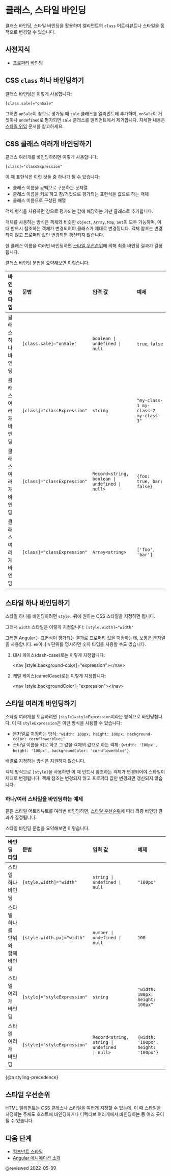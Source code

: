 <!--
# Class and style binding
-->
# 클래스, 스타일 바인딩

<!--
Use class and style bindings to add and remove CSS class names from an element's `class` attribute and to set styles dynamically.
-->
클래스 바인딩, 스타일 바인딩을 활용하며 엘리먼트의 `class` 어트리뷰트나 스타일을 동적으로 변경할 수 있습니다.


<!--
## Prerequisites
-->
## 사전지식

<!--
* [Property binding](guide/property-binding)
-->
* [프로퍼티 바인딩](guide/property-binding)


<!--
## Binding to a single CSS `class`
-->
## CSS `class` 하나 바인딩하기

<!--
To create a single class binding, type the following:

`[class.sale]="onSale"`

Angular adds the class when the bound expression, `onSale` is truthy, and it removes the class when the expression is falsy&mdash;with the exception of `undefined`.  See [styling delegation](guide/style-precedence#styling-delegation) for more information.
-->
클래스 바인딩은 이렇게 사용합니다:

`[class.sale]="onSale"`

그러면 `onSale`이 참으로 평가될 때 `sale` 클래스를 엘리먼트에 추가하며, `onSale`이 거짓이나 `undefined`로 평가되면 `sale` 클래스를 엘리먼트에서 제거합니다.
자세한 내용은 [스타일 위임](guide/style-precedence#styling-delegation) 문서를 참고하세요.


<!--
## Binding to multiple CSS classes
-->
## CSS 클래스 여러개 바인딩하기

<!--
To bind to multiple classes, type the following:

`[class]="classExpression"`

The expression can be one of:

* A space-delimited string of class names.
* An object with class names as the keys and truthy or falsy expressions as the values.
* An array of class names.

With the object format, Angular adds a class only if its associated value is truthy.

<div class="alert is-important">

With any object-like expression&mdash;such as `object`, `Array`, `Map`, or `Set` &mdash;the identity of the object must change for Angular to update the class list.
Updating the property without changing object identity has no effect.

</div>

If there are multiple bindings to the same class name, Angular uses [styling precedence](guide/style-precedence) to determine which binding to use.

The following table summarizes class binding syntax.

| Binding Type         | Syntax                      | Input Type                                                                  | Example Input Values |
|:---                  |:---                         |:---                                                                         |:---                  |
| Single class binding | `[class.sale]="onSale"`     | <code>boolean &verbar; undefined &verbar; null</code>                       | `true`, `false`                      |
| Multi-class binding  | `[class]="classExpression"` | `string`                                                                    | `"my-class-1 my-class-2 my-class-3"` |
| Multi-class binding  | `[class]="classExpression"` | <code>Record&lt;string, boolean &verbar; undefined &verbar; null&gt;</code> | `{foo: true, bar: false}`            |
| Multi-class binding  | `[class]="classExpression"` | <code>Array&lt;string&gt;</code>                                            | `['foo', 'bar']`                     |
-->
클래스 여러개를 바인딩하려면 이렇게 사용합니다:

`[class]="classExpression"`

이 때 표현식은 이런 것들 중 하나가 될 수 있습니다:

* 클래스 이름을 공백으로 구분하는 문자열
* 클래스 이름을 키로 하고 참/거짓으로 평가되는 표현식을 값으로 하는 객체
* 클래스 이름으로 구성된 배열

객체 형식을 사용하면 참으로 평가되는 값에 해당하는 키만 클래스로 추가합니다.

<div class="alert is-important">

객체를 사용하는 방식은 객체와 비슷한 `object`, `Array`, `Map`, `Set`이 모두 가능하며, 이 때 반드시 참조하는 객체가 변경되어야 클래스가 제대로 변경됩니다.
객체 참조는 변경되지 않고 프로퍼티 값만 변경되면 갱신되지 않습니다.

</div>

한 클래스 이름을 여러번 바인딩하면 [스타일 우선순위](guide/style-precedence)에 의해 최종 바인딩 결과가 결정됩니다.

클래스 바인딩 문법을 요약해보면 이렇습니다.

| 바인딩 타입 | 문법 | 입력 값 | 예제 |
|:---                  |:---                         |:---                                                                         |:---                  |
| 클래스 하나 바인딩 | `[class.sale]="onSale"`     | <code>boolean &verbar; undefined &verbar; null</code>                       | `true`, `false`                      |
| 클래스 여러개 바인딩 | `[class]="classExpression"` | `string`                                                                    | `"my-class-1 my-class-2 my-class-3"` |
| 클래스 여러개 바인딩 | `[class]="classExpression"` | <code>Record&lt;string, boolean &verbar; undefined &verbar; null&gt;</code> | `{foo: true, bar: false}`            |
| 클래스 여러개 바인딩 | `[class]="classExpression"` | <code>Array&lt;string&gt;</code>                                            | `['foo', 'bar']`                     |


<!--
## Binding to a single style
-->
## 스타일 하나 바인딩하기

<!--
To create a single style binding, use the prefix `style` followed by a dot and the name of the CSS style.

For example, to set the `width` style, type the following:  `[style.width]="width"`

Angular sets the property to the value of the bound expression, which is usually a string. Optionally, you can add a unit extension like `em` or `%`, which requires a number type.

1. To write a style in dash-case, type the following:

    <code-example language="html">&lt;nav [style.background-color]="expression"&gt;&lt;/nav&gt;</code-example>

2. To write a style in camelCase, type the following:

    <code-example language="html">&lt;nav [style.backgroundColor]="expression"&gt;&lt;/nav&gt;</code-example>
-->
스타일 하나를 바인딩하려면 `style.` 뒤에 원하는 CSS 스타일을 지정하면 됩니다.

그래서 `width` 스타일은 이렇게 지정합니다:  `[style.width]="width"`

그러면 Angular는 표현식이 평가되는 결과로 프로퍼티 값을 지정하는데, 보통은 문자열을 사용합니다.
`em`이나 `%` 단위를 명시하면 숫자 타입을 사용할 수도 있습니다.

1. 대시 케이스(dash-case)로는 이렇게 지정합니다:

    <code-example language="html">&lt;nav [style.background-color]="expression"&gt;&lt;/nav&gt;</code-example>

2. 캐멀 케이스(camelCase)로는 이렇게 지정합니다:

    <code-example language="html">&lt;nav [style.backgroundColor]="expression"&gt;&lt;/nav&gt;</code-example>



<!--
## Binding to multiple styles
-->
## 스타일 여러개 바인딩하기

<!--
To toggle multiple styles, bind to the `[style]` attribute&mdash;for example, `[style]="styleExpression"`.  The `styleExpression` can be one of:

* A string list of styles such as `"width: 100px; height: 100px; background-color: cornflowerblue;"`.
* An object with style names as the keys and style values as the values, such as `{width: '100px', height: '100px', backgroundColor: 'cornflowerblue'}`.

Note that binding an array to `[style]` is not supported.

<div class="alert is-important">

When binding `[style]` to an object expression, the identity of the object must change for Angular to update the class list.
Updating the property without changing object identity has no effect.

</div>
-->
스타일 여러개를 토글하려면 `[style]=styleExpression`이라는 방식으로 바인딩합니다.
이 때 `styleExpression`은 이런 방식을 사용할 수 있습니다:

* 문자열로 지정하는 방식: `"width: 100px; height: 100px; background-color: cornflowerblue;"`
* 스타일 이름을 키로 하고 그 값을 객체의 값으로 하는 객체: `{width: '100px', height: '100px', backgroundColor: 'cornflowerblue'}`.

배열로 지정하는 방식은 지원하지 않습니다.

<div class="alert is-important">

객체 방식으로 `[style]`을 사용하면 이 때 반드시 참조하는 객체가 변경되어야 스타일이 제대로 변경됩니다.
객체 참조는 변경되지 않고 프로퍼티 값만 변경되면 갱신되지 않습니다.

</div>


<!--
### Single and multiple-style binding example
-->
### 하나/여러 스타일을 바인딩하는 예제

<!--
<code-example path="attribute-binding/src/app/single-and-multiple-style-binding.component.ts" header="nav-bar.component.ts"></code-example>

If there are multiple bindings to the same style attribute, Angular uses [styling precedence](guide/style-precedence) to determine which binding to use.

The following table summarizes style binding syntax.

| Binding Type                    | Syntax                      | Input Type                                                                 | Example Input Values |
|:---                             |:---                         |:---                                                                        |:---                  |
| Single style binding            | `[style.width]="width"`     | <code>string &verbar; undefined &verbar; null</code>                       | `"100px"`                           |
| Single style binding with units | `[style.width.px]="width"`  | <code>number &verbar; undefined &verbar; null</code>                       | `100`                               |
| Multi-style binding             | `[style]="styleExpression"` | `string`                                                                   | `"width: 100px; height: 100px"`     |
| Multi-style binding             | `[style]="styleExpression"` | <code>Record&lt;string, string &verbar; undefined &verbar; null&gt;</code> | `{width: '100px', height: '100px'}` |
-->
<code-example path="attribute-binding/src/app/single-and-multiple-style-binding.component.ts" header="nav-bar.component.ts"></code-example>

같은 스타일 어트리뷰트를 여러번 바인딩하면, [스타일 우선순위](guide/style-precedence)에 따라 최종 바인딩 결과가 결정됩니다.

스타일 바인딩 문법을 요약해보면 이렇습니다.

| 바인딩 타입 | 문법 | 입력 값 | 예제 |
|:---                             |:---                         |:---                                                                        |:---                  |
| 스타일 하나 바인딩 | `[style.width]="width"`     | <code>string &verbar; undefined &verbar; null</code>                       | `"100px"`                           |
| 스타일 하나를 단위와 함께 바인딩 | `[style.width.px]="width"`  | <code>number &verbar; undefined &verbar; null</code>                       | `100`                               |
| 스타일 여러개 바인딩 | `[style]="styleExpression"` | `string`                                                                   | `"width: 100px; height: 100px"`     |
| 스타일 여러개 바인딩 | `[style]="styleExpression"` | <code>Record&lt;string, string &verbar; undefined &verbar; null&gt;</code> | `{width: '100px', height: '100px'}` |



{@a styling-precedence}

<!--
## Styling precedence
-->
## 스타일 우선순위

<!--
A single HTML element can have its CSS class list and style values bound to multiple sources (for example, host bindings from multiple directives).
-->
HTML 엘리먼트는 CSS 클래스나 스타일을 여러개 지정할 수 있는데, 이 때 스타일을 지정하는 주체도 호스트에 바인딩하거나 디렉티브 여러개에서 바인딩하는 등 여러 곳이 될 수 있습니다.


<!--
## What’s next
-->
## 다음 단계

<!--
* [Component styles](/guide/component-styles)
* [Introduction to Angular animations](/guide/animations)
-->
* [컴포넌트 스타일](/guide/component-styles)
* [Angular 애니메이션 소개](/guide/animations)

@reviewed 2022-05-09
